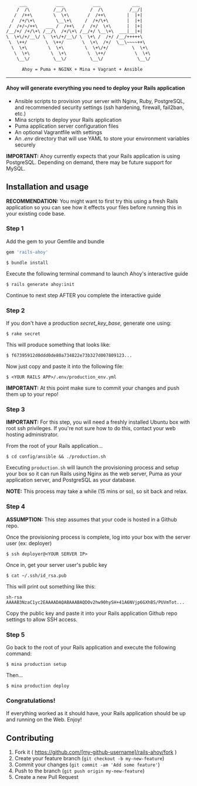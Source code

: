 ``` html

     ___           ___           ___            ___    
    /  /\         /__/\         /  /\          /__/|   
   /  /++\        \  \+\       /  /++\        |  |+|   
  /  /+/\+\        \__\+\     /  /+/\+\       |  |+|   
 /  /+/~/++\   ___ /  /++\   /  /+/  \+\      |  |+|   
/__/+/ /+/\+\ /__/\  /+/\+\ /__/+/ \__\+\  ___|__|+|   
\  \+\/+/__\/ \  \+\/+/__\/ \  \+\ /  /+/ /__/+++++\   
 \  \++/       \  \++/       \  \+\  /+/  \__\~~~~++\  
  \  \+\        \  \+\        \  \+\/+/         \  \+\ 
   \  \+\        \  \+\        \  \++/           \  \+\
    \__\/         \__\/         \__\/             \__\/

      Ahoy = Puma + NGINX + Mina + Vagrant + Ansible
```

---

#### Ahoy will generate everything you need to deploy your Rails application

* Ansible scripts to provision your server with Nginx, Ruby, PostgreSQL, and recommended security settings (ssh hardening, firewall, fail2ban, etc.)
* Mina scripts to deploy your Rails application
* Puma application server configuration files
* An optional Vagrantfile with settings
* An *.env* directory that will use YAML to store your environment variables securely


**IMPORTANT:** Ahoy currently expects that your Rails application is using PostgreSQL. Depending on demand, there may be future support for MySQL.

## Installation and usage

**RECOMMENDATION:** You might want to first try this using a fresh Rails application so you can see how it effects your files before running this in your existing code base.

### Step 1

Add the gem to your Gemfile and bundle

```ruby
gem 'rails-ahoy'
```

    $ bundle install

Execute the following terminal command to launch Ahoy's interactive guide

    $ rails generate ahoy:init

Continue to next step AFTER you complete the interactive guide

### Step 2

If you don't have a production *secret_key_base*, generate one using:

    $ rake secret

This will produce something that looks like:

    $ f67395912d0ddd0de80a734822e73b327d007809123...

Now just copy and paste it into the following file:

    $ <YOUR RAILS APP>/.env/production_env.yml

**IMPORTANT:** At this point make sure to commit your changes and push them up to your repo!

### Step 3

**IMPORTANT:** For this step, you will need a freshly installed Ubuntu box with root ssh privileges. If you're not sure how to do this, contact your web hosting administrator.

From the root of your Rails application...

    $ cd config/ansible && ./production.sh

Executing `production.sh` will launch the provisioning process and setup your box so it can run Rails using Nginx as the web server, Puma as your application server, and PostgreSQL as your database.

**NOTE:** This process may take a while (15 mins or so), so sit back and relax.

### Step 4

**ASSUMPTION:** This step assumes that your code is hosted in a Github repo.

Once the provisioning process is complete, log into your box with the server user (ex: deployer)

    $ ssh deployer@<YOUR SERVER IP>

Once in, get your server user's public key

    $ cat ~/.ssh/id_rsa.pub

This will print out something like this:

	sh-rsa AAAAB3NzaC1yc2EAAAADAQABAAABAQDOv2hw90hySH+41A6NVjp6GXhBS/PUVmTot...

Copy the public key and paste it into your Rails application Github repo settings to allow SSH access.

### Step 5

Go back to the root of your Rails application and execute the following command:

    $ mina production setup

Then...

    $ mina production deploy

### Congratulations!

If everything worked as it should have, your Rails application should be up and running on the Web. Enjoy!


## Contributing

1. Fork it ( https://github.com/[my-github-username]/rails-ahoy/fork )
2. Create your feature branch (`git checkout -b my-new-feature`)
3. Commit your changes (`git commit -am 'Add some feature'`)
4. Push to the branch (`git push origin my-new-feature`)
5. Create a new Pull Request
